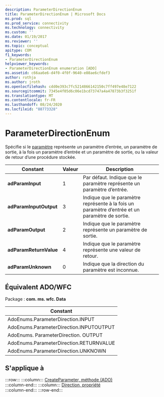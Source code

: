 ```yaml
---
description: ParameterDirectionEnum
title: ParameterDirectionEnum | Microsoft Docs
ms.prod: sql
ms.prod_service: connectivity
ms.technology: connectivity
ms.custom: ''
ms.date: 01/19/2017
ms.reviewer: ''
ms.topic: conceptual
apitype: COM
f1_keywords:
- ParameterDirectionEnum
helpviewer_keywords:
- ParameterDirectionEnum enumeration [ADO]
ms.assetid: c66aa6e6-d4f0-4f0f-9640-e08ae6cfdef3
author: rothja
ms.author: jroth
ms.openlocfilehash: cdd0e393c7fc5214866142150c7ff497e48e7122
ms.sourcegitcommit: 7345e4f05d6c06e1bcd73747a4a47873b3f3251f
ms.translationtype: MT
ms.contentlocale: fr-FR
ms.lasthandoff: 08/24/2020
ms.locfileid: "88773328"
---
```

# <a name="parameterdirectionenum"></a>ParameterDirectionEnum
Spécifie si le [paramètre](./parameter-object.md) représente un paramètre d’entrée, un paramètre de sortie, à la fois un paramètre d’entrée et un paramètre de sortie, ou la valeur de retour d’une procédure stockée.  
  
|Constant|Valeur|Description|  
|--------------|-----------|-----------------|  
|**adParamInput**|1|Par défaut. Indique que le paramètre représente un paramètre d’entrée.|  
|**adParamInputOutput**|3|Indique que le paramètre représente à la fois un paramètre d’entrée et un paramètre de sortie.|  
|**adParamOutput**|2|Indique que le paramètre représente un paramètre de sortie.|  
|**adParamReturnValue**|4|Indique que le paramètre représente une valeur de retour.|  
|**adParamUnknown**|0|Indique que la direction du paramètre est inconnue.|  
  
## <a name="adowfc-equivalent"></a>Équivalent ADO/WFC  
 Package : **com. ms. wfc. Data**  
  
|Constant|  
|--------------|  
|AdoEnums.ParameterDirection.INPUT|  
|AdoEnums.ParameterDirection.INPUTOUTPUT|  
|AdoEnums. ParameterDirection. OUTPUT|  
|AdoEnums.ParameterDirection.RETURNVALUE|  
|AdoEnums.ParameterDirection.UNKNOWN|  
  
## <a name="applies-to"></a>S'applique à  

:::row:::
    :::column:::
        [CreateParameter, méthode (ADO)](./createparameter-method-ado.md)  
    :::column-end:::
    :::column:::
        [Direction, propriété](./direction-property.md)  
    :::column-end:::
:::row-end:::